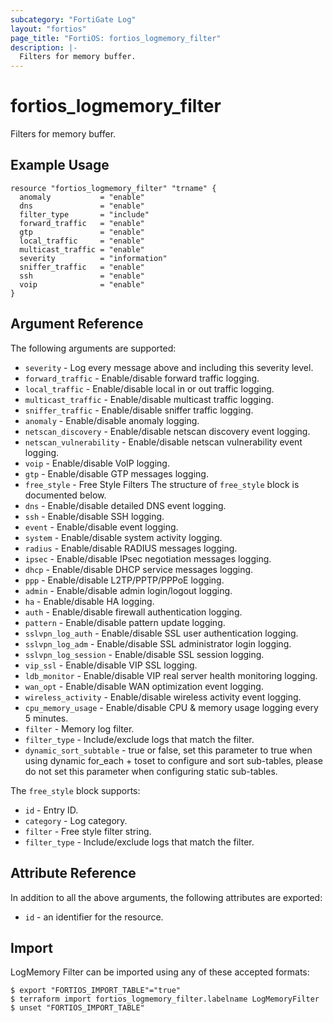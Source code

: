 ```yaml
---
subcategory: "FortiGate Log"
layout: "fortios"
page_title: "FortiOS: fortios_logmemory_filter"
description: |-
  Filters for memory buffer.
---
```


# fortios_logmemory_filter
Filters for memory buffer.

## Example Usage

```hcl
resource "fortios_logmemory_filter" "trname" {
  anomaly           = "enable"
  dns               = "enable"
  filter_type       = "include"
  forward_traffic   = "enable"
  gtp               = "enable"
  local_traffic     = "enable"
  multicast_traffic = "enable"
  severity          = "information"
  sniffer_traffic   = "enable"
  ssh               = "enable"
  voip              = "enable"
}
```

## Argument Reference

The following arguments are supported:

* `severity` - Log every message above and including this severity level.
* `forward_traffic` - Enable/disable forward traffic logging.
* `local_traffic` - Enable/disable local in or out traffic logging.
* `multicast_traffic` - Enable/disable multicast traffic logging.
* `sniffer_traffic` - Enable/disable sniffer traffic logging.
* `anomaly` - Enable/disable anomaly logging.
* `netscan_discovery` - Enable/disable netscan discovery event logging.
* `netscan_vulnerability` - Enable/disable netscan vulnerability event logging.
* `voip` - Enable/disable VoIP logging.
* `gtp` - Enable/disable GTP messages logging.
* `free_style` - Free Style Filters The structure of `free_style` block is documented below.
* `dns` - Enable/disable detailed DNS event logging.
* `ssh` - Enable/disable SSH logging.
* `event` - Enable/disable event logging.
* `system` - Enable/disable system activity logging.
* `radius` - Enable/disable RADIUS messages logging.
* `ipsec` - Enable/disable IPsec negotiation messages logging.
* `dhcp` - Enable/disable DHCP service messages logging.
* `ppp` - Enable/disable L2TP/PPTP/PPPoE logging.
* `admin` - Enable/disable admin login/logout logging.
* `ha` - Enable/disable HA logging.
* `auth` - Enable/disable firewall authentication logging.
* `pattern` - Enable/disable pattern update logging.
* `sslvpn_log_auth` - Enable/disable SSL user authentication logging.
* `sslvpn_log_adm` - Enable/disable SSL administrator login logging.
* `sslvpn_log_session` - Enable/disable SSL session logging.
* `vip_ssl` - Enable/disable VIP SSL logging.
* `ldb_monitor` - Enable/disable VIP real server health monitoring logging.
* `wan_opt` - Enable/disable WAN optimization event logging.
* `wireless_activity` - Enable/disable wireless activity event logging.
* `cpu_memory_usage` - Enable/disable CPU & memory usage logging every 5 minutes.
* `filter` - Memory log filter.
* `filter_type` - Include/exclude logs that match the filter.
* `dynamic_sort_subtable` - true or false, set this parameter to true when using dynamic for_each + toset to configure and sort sub-tables, please do not set this parameter when configuring static sub-tables.

The `free_style` block supports:

* `id` - Entry ID.
* `category` - Log category.
* `filter` - Free style filter string.
* `filter_type` - Include/exclude logs that match the filter.


## Attribute Reference

In addition to all the above arguments, the following attributes are exported:
* `id` - an identifier for the resource.

## Import

LogMemory Filter can be imported using any of these accepted formats:
```
$ export "FORTIOS_IMPORT_TABLE"="true"
$ terraform import fortios_logmemory_filter.labelname LogMemoryFilter
$ unset "FORTIOS_IMPORT_TABLE"
```
